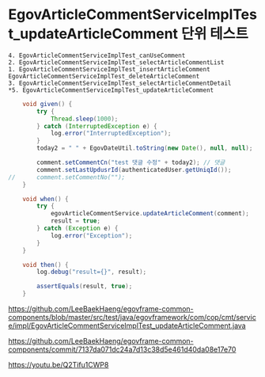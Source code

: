 # EgovArticleCommentServiceImplTest_updateArticleComment 단위 테스트

```
4. EgovArticleCommentServiceImplTest_canUseComment
2. EgovArticleCommentServiceImplTest_selectArticleCommentList
1. EgovArticleCommentServiceImplTest_insertArticleComment
EgovArticleCommentServiceImplTest_deleteArticleComment
3. EgovArticleCommentServiceImplTest_selectArticleCommentDetail
*5. EgovArticleCommentServiceImplTest_updateArticleComment
```

```java
	void given() {
		try {
			Thread.sleep(1000);
		} catch (InterruptedException e) {
			log.error("InterruptedException");
		}
		today2 = " " + EgovDateUtil.toString(new Date(), null, null);

		comment.setCommentCn("test 댓글 수정" + today2); // 댓글
		comment.setLastUpdusrId(authenticatedUser.getUniqId());
//		comment.setCommentNo("");
	}

	void when() {
		try {
			egovArticleCommentService.updateArticleComment(comment);
			result = true;
		} catch (Exception e) {
			log.error("Exception");
		}
	}

	void then() {
		log.debug("result={}", result);

		assertEquals(result, true);
	}
```

https://github.com/LeeBaekHaeng/egovframe-common-components/blob/master/src/test/java/egovframework/com/cop/cmt/service/impl/EgovArticleCommentServiceImplTest_updateArticleComment.java

https://github.com/LeeBaekHaeng/egovframe-common-components/commit/7137da071dc24a7d13c38d5e461d40da08e17e70

https://youtu.be/Q2Tifu1CWP8

